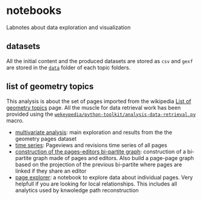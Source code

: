 # notebooks

Labnotes about data exploration and visualization

## datasets

All the initial content and the produced datasets are stored as `csv` and `gexf` are stored in the [`data`](https://github.com/WeKeyPedia/notebooks/tree/master/geometry/data) folder of each topic folders.

## list of geometry topics

This analysis is about the set of pages imported from the wikipedia [List of geometry topics](http://nbviewer.ipython.org/github/WeKeyPedia/notebooks/blob/master/geometry/time%20series.ipynb) page. All the muscle for data retrieval work has been provided using the [`wekeypedia/python-toolkit/analysis-data-retrieval.py`](https://github.com/WeKeyPedia/toolkit-python/blob/master/analysis-data.py) macro.

- [multivariate analysis](http://nbviewer.ipython.org/github/WeKeyPedia/notebooks/blob/master/geometry/multivariate%20analysis.ipynb): main exploration and results from the the geometry pages dataset
- [time series](http://nbviewer.ipython.org/github/WeKeyPedia/notebooks/blob/master/geometry/time%20series.ipynb): Pageviews and revisions time series of all pages 
- [construction of the pages-editors bi-partite graph](http://nbviewer.ipython.org/github/WeKeyPedia/notebooks/blob/master/geometry/construction%20of%20the%20pages-editors%20bi-partite%20graph.ipynb): construction of a bi-partite graph made of pages and editors. Also build a page-page graph based on the projection of the previous bi-partite where pages are linked if they share an editor
- [page explorer](http://nbviewer.ipython.org/github/WeKeyPedia/notebooks/blob/master/geometry/page%20explorer.ipynb): a notebook to explore data about individual pages. Very helpfull if you are looking for local relationships. This includes all analytics used by knwoledge path reconstruction
